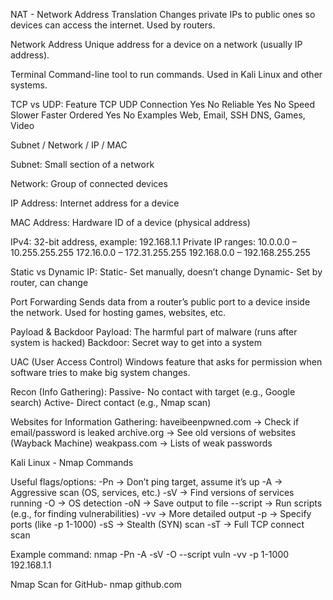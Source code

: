NAT - Network Address Translation
Changes private IPs to public ones so devices can access the internet. Used by routers.

Network Address
Unique address for a device on a network (usually IP address).

Terminal
Command-line tool to run commands. Used in Kali Linux and other systems.

TCP vs UDP:
Feature	           TCP	   UDP
Connection	       Yes	   No
Reliable	         Yes	   No
Speed	            Slower	Faster
Ordered	           Yes	   No
Examples	Web, Email, SSH	DNS, Games, Video

Subnet / Network / IP / MAC

Subnet: Small section of a network

Network: Group of connected devices

IP Address: Internet address for a device

MAC Address: Hardware ID of a device (physical address)

IPv4:
32-bit address, example: 192.168.1.1
Private IP ranges:
10.0.0.0 – 10.255.255.255
172.16.0.0 – 172.31.255.255
192.168.0.0 – 192.168.255.255

Static vs Dynamic IP:
Static-	Set manually, doesn’t change
Dynamic-	Set by router, can change

Port Forwarding
Sends data from a router’s public port to a device inside the network. Used for hosting games, websites, etc.

Payload & Backdoor
Payload: The harmful part of malware (runs after system is hacked)
Backdoor: Secret way to get into a system

UAC (User Access Control)
Windows feature that asks for permission when software tries to make big system changes.

Recon (Info Gathering):
Passive-	No contact with target (e.g., Google search)
Active-	Direct contact (e.g., Nmap scan)

Websites for Information Gathering:
haveibeenpwned.com → Check if email/password is leaked
archive.org → See old versions of websites (Wayback Machine)
weakpass.com → Lists of weak passwords

Kali Linux - Nmap Commands

Useful flags/options:
-Pn → Don’t ping target, assume it’s up
-A → Aggressive scan (OS, services, etc.)
-sV → Find versions of services running
-O → OS detection
-oN <file> → Save output to file
--script → Run scripts (e.g., for finding vulnerabilities)
-vv → More detailed output
-p → Specify ports (like -p 1-1000)
-sS → Stealth (SYN) scan
-sT → Full TCP connect scan

Example command:
nmap -Pn -A -sV -O --script vuln -vv -p 1-1000 192.168.1.1

Nmap Scan for GitHub- nmap github.com
